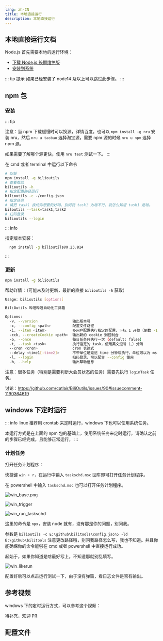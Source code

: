 ```yaml
---
lang: zh-CN
title: 本地直接运行
description: 本地直接运行
---
```


## 本地直接运行文档

Node.js 首先需要本地的运行环境：

- [下载 Node.js 长期维护版](https://nodejs.org/zh-cn/)
- [安装到系统](https://www.runoob.com/nodejs/nodejs-install-setup.html)

::: tip 提示
如果已经安装了 node14 及以上可以跳过此步骤。
:::

## npm 包 <Badge type="tip" text="推荐" vertical="top" /> <TestedVersion type="npm" />

### 安装

::: tip

注意：当 npm 下载缓慢时可以换源，详情百度。也可以 `npm install -g nru` 安装 nru，然后 `nru u taobao` 选择淘宝源，需要 npm 源的时候 `nru u npm` 选择 npm 源。

如果需要了解哪个源更快，使用 `nru test` 测试一下。
:::

在 cmd 或者 terminal 中运行以下命令

```bash
# 安装
npm install -g bilioutils
# 查看帮助
bilioutils -h
# 指定配置路径运行
bilioutils -c ./config.json
# 指定任务
# 请把 task1 换成你想要的好吗，别问我 task1 为啥不行，我怎么知道 task1 是啥。
biloutils --task=task1,task2
# 扫码登录
bilioutils --login
```

::: info

指定版本安装：

```bash
  npm install -g bilioutils@0.23.814
```

:::

### 更新

```bash
npm install -g bilioutils
```

帮助详情：（可能未及时更新，最新的直接 `bilioutils -h` 获取）

```bash
Usage: bilioutils [options]

BiliOutils 哔哩哔哩自动化工具箱

Options:
  -v, --version                输出版本号
  -c, --config <path>          配置文件路径
  -i, --item <item>            多用户配置执行指定的配置，下标 1 开始（倒数 -1 开始），使用英文逗号（,）分隔
  -cck, --createCookie <path>  输出新的 cookie 到控制台
  -o, --once                   每日任务只执行一次 (default: false)
  -t, --task <task>            执行指定的 task，使用英文逗号（,）分隔
  --cron <cron>                cron 表达式
  --delay <time1[-time2]>      不带单位是延迟 time 分钟后执行，单位可以为 ms（毫秒）、s（秒）、m（分）、h（小时）
  -l, --login                  扫码登录，可以配合 --config 使用
  -h, --help                   输出帮助信息
```

注意：很多任务（特别是需要判断大会员状态的任务）需要先执行 `loginTask` 任务。

讨论：<https://github.com/catlair/BiliOutils/issues/90#issuecomment-1190364619>

## windows 下定时运行

::: info
linux 推荐用 crontab 来定时运行，windows 下也可以使用系统任务。

本运行方式是在上面的 npm 包的基础上，使用系统任务来定时运行，请确认之前的步骤已经完成，且能够正常运行。
:::

### 计划任务

打开任务计划程序：

快捷键 `win + r`，在运行中输入 `taskschd.msc` 回车即可打开任务计划程序。

在 powershell 中输入 `taskschd.msc` 也可以打开任务计划程序。

![win_base.png](/images/win_base.png)

![win_trigger](/images/win_trigger.png)

![win_run_taskschd](/images/win_run.png)

这里的命令是 `npx`，安装 node 就有，没有那是你的问题，别问我。

参数是 `bilioutils -c E:\github\bilitools\config.json5 -ld E:\github\bilitools` 注意更改路径哦，别问我路径怎么写，我也不知道。并且你能确保你的命令能够在 cmd 或者 powershell 中直接运行成功。

起始于，如果你知道是啥最好写上，不知道那就别乱填写。

![win_likerun](/images/win_likerun.png)

配置好后可以点击运行测试一下，由于没有弹窗，看日志文件是否有输出。

<!-- 将快捷方式移动到开机启动项

```bash
%systemdrive%%homepath%\AppData\Roaming\Microsoft\Windows\Start Menu\Programs\Startup
``` -->

## 参考视频

windows 下的定时运行方式，可以参考这个视频：

<BilibiliVideo bv="BV1oF411y71V"/>

待补充，欢迎 PR

<script setup>
// const ghproxy = __GLOBAL_GHPROXY__
const tagName = 'v0.0.2'
// const downloadUrl = `https://${ghproxy}/https://github.com/catlair/cron/releases/download/${tagName}/cron_windows_amd64.tar.gz`
</script>

## 配置文件

<!--@include: ../md/config_path.md-->
